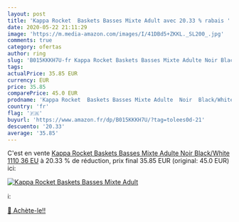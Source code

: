```yaml
---
layout: post
title: 'Kappa Rocket  Baskets Basses Mixte Adult avec 20.33 % rabais '
date: 2020-05-22 21:11:29
image: 'https://m.media-amazon.com/images/I/41DBd5+ZKKL._SL200_.jpg'
comments: true
category: ofertas
author: ring
slug: 'B015KKKH7U-fr Kappa Rocket Baskets Basses Mixte Adulte Noir Black/White...'
tags: 
actualPrice: 35.85 EUR
currency: EUR
price: 35.85
comparePrice: 45.0 EUR
prodname: 'Kappa Rocket  Baskets Basses Mixte Adulte  Noir  Black/White 1110   36 EU'
country: 'fr'
flag: '🇫🇷'
buyurl: 'https://www.amazon.fr/dp/B015KKKH7U/?tag=tolees0d-21'
descuento: '20.33'
average: '35.85'
---
```


C'est en vente [Kappa Rocket  Baskets Basses Mixte Adulte  Noir  Black/White 1110   36 EU](https://www.amazon.fr/dp/B015KKKH7U/?tag=tolees0d-21)  à  20.33 % de réduction, prix final  35.85 EUR (original: 45.0 EUR) ici:

[![Kappa Rocket  Baskets Basses Mixte Adult](https://m.media-amazon.com/images/I/41DBd5+ZKKL._SL200_.jpg)](https://www.amazon.fr/dp/B015KKKH7U/?tag=tolees0d-21)

ℹ️:


[🛒 Achète-le!!](https://www.amazon.fr/dp/B015KKKH7U/?tag=tolees0d-21)
